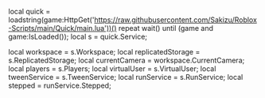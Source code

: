 local quick = loadstring(game:HttpGet('https://raw.githubusercontent.com/Sakizu/Roblox-Scripts/main/Quick/main.lua'))()
repeat wait() until (game and game:IsLoaded());
local s = quick.Service;

local workspace = s.Workspace;
local replicatedStorage = s.ReplicatedStorage;
local currentCamera = workspace.CurrentCamera;
local players = s.Players;
local virtualUser = s.VirtualUser;
local tweenService = s.TweenService;
local runService = s.RunService;
local stepped = runService.Stepped;
